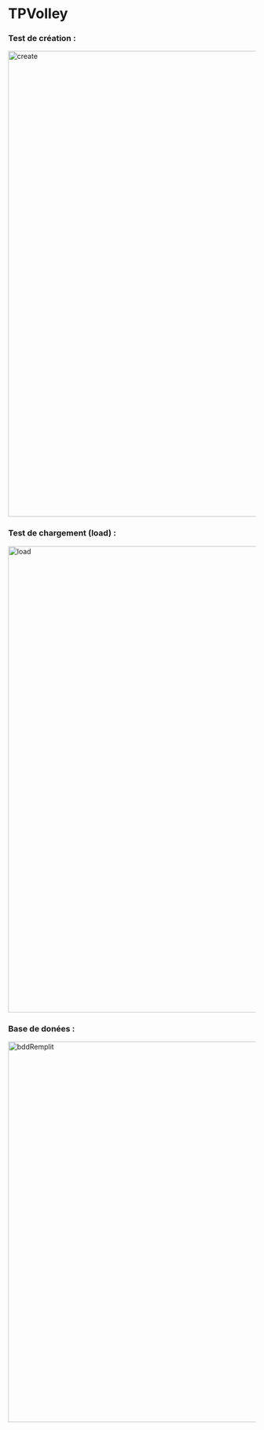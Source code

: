 # TPVolley
### Test de création : 
<img width="948" alt="create" src="https://github.com/roaeldhimni/TPVolley/assets/128164812/cb7f3255-7a92-4d24-afb3-53213ad9b4b3">

### Test de chargement (load) : 
<img width="949" alt="load" src="https://github.com/roaeldhimni/TPVolley/assets/128164812/f882e5d9-ffbc-4d23-838f-925adb19af29">

### Base de donées : 
<img width="775" alt="bddRemplit" src="https://github.com/roaeldhimni/TPVolley/assets/128164812/deaacd74-37ad-408d-8662-1199a054622a">
